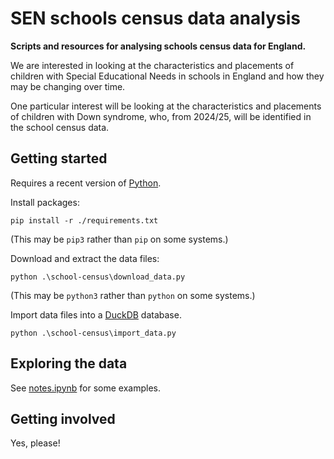 # SEN schools census data analysis

**Scripts and resources for analysing schools census data for England.**

We are interested in looking at the characteristics and placements of children with Special Educational Needs in schools in England and how they may be changing over time.

One particular interest will be looking at the characteristics and placements of children with Down syndrome, who, from 2024/25, will be identified in the school census data.

## Getting started

Requires a recent version of [Python](https://www.python.org/).

Install packages:

```
pip install -r ./requirements.txt
```

(This may be `pip3` rather than `pip` on some systems.)

Download and extract the data files:

```
python .\school-census\download_data.py
```

(This may be `python3` rather than `python` on some systems.)

Import data files into a [DuckDB](https://duckdb.org/) database.

```
python .\school-census\import_data.py
```

## Exploring the data

See [notes.ipynb](school-census\notes.ipynb) for some examples.

## Getting involved

Yes, please!
